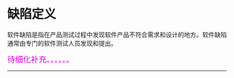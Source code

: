
# 缺陷定义

软件缺陷是指在产品测试过程中发现软件产品不符合需求和设计的地方。软件缺陷通常由专门的软件测试人员发现和提出。


<font color="#dd00dd" size="4" face="楷体">待细化补充。。。。。。</font>

* * *

